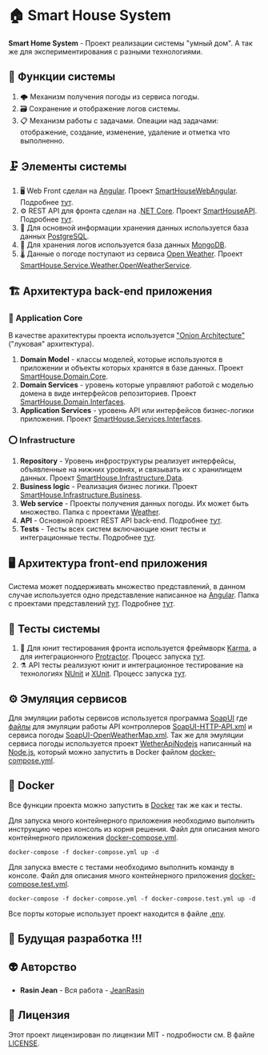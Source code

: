 # 🏠 Smart House System 
**Smart Home System** - Проект реализации системы "умный дом". А так же для экспериментирования с разными технологиями.

## 🧱 Функции системы
1. 🌩️ Механизм получения погоды из сервиса погоды.
2. 🗃 Сохранение и отображение логов системы.
3. 📋 Механизм работы с задачами. Опеации над задачами: отображение, создание, изменение, удаление и отметка что выполненно. 

## 🗜 Элементы системы
1. 🖥 Web Front сделан на [Angular](https://github.com/angular). Проект [SmartHouseWebAngular](Web/SmartHouseWebAngular). Подробнее [тут](https://github.com/JeanRasin/SmartHouse/blob/master/Web/SmartHouseWebAngular/README.md).
2. ⚙️ REST API для фронта сделан на .[NET Core](https://github.com/dotnet/core). Проект [SmartHouseAPI](API/SmartHouseAPI). Подробнее [тут](https://github.com/JeanRasin/SmartHouse/blob/master/API/SmartHouseAPI/README.md).
3. 📘 Для основной информации хранения данных используется база данных [PostgreSQL](https://github.com/postgres).
4. 📗 Для хранения логов используется база данных [MongoDB](https://github.com/mongodb).
5. 🌡️ Данные о погоде поступают из сервиса [Open Weather](https://openweathermap.org). Проект [SmartHouse.Service.Weather.OpenWeatherService](SmartHouse.Service.Weather.OpenWeatherService).

## 🏗️ Архитектура back-end приложения 
### 🔴 Application Core
В качестве арахитектуры проекта используется ["Onion Architecture"](https://jeffreypalermo.com/2008/07/the-onion-architecture-part-1/) ("луковая" архитектура).
1. **Domain Model** - классы моделей, которые используются в приложении и объекты которых хранятся в базе данных. Проект [SmartHouse.Domain.Core](https://github.com/JeanRasin/SmartHouse/tree/master/SmartHouse.Domain.Core).
2. **Domain Services** - уровень которые управляют работой с моделью домена в виде интерфейсов репозиториев. Проект [SmartHouse.Domain.Interfaces](https://github.com/JeanRasin/SmartHouse/tree/master/SmartHouse.Domain.Interfaces).
3. **Application Services** - уровень API или интерфейсов бизнес-логики приложения. Проект [SmartHouse.Services.Interfaces](https://github.com/JeanRasin/SmartHouse/tree/master/SmartHouse.Services.Interfaces).
### ⭕️ Infrastructure
1. **Repository** - Уровень инфроструктуры реализует интерфейсы, объявленные на нижних уровнях, и связывать их с хранилищем данных. Проект [SmartHouse.Infrastructure.Data](https://github.com/JeanRasin/SmartHouse/tree/master/SmartHouse.Infrastructure.Data).
2. **Business logic** - Реализация бизнес логики. Проект [SmartHouse.Infrastructure.Business](https://github.com/JeanRasin/SmartHouse/tree/master/SmartHouse.Infrastructure.Business).
3. **Web service** - Проекты получения данных погоды. Их может быть множество. Папка с проектами [Weather](https://github.com/JeanRasin/SmartHouse/tree/master/Weather).
4. **API** - Основной проект REST API back-end. Подробнее [тут](https://github.com/JeanRasin/SmartHouse/blob/master/API/SmartHouseAPI).
5. **Tests** - Тесты всех систем включающие юнит тесты и интеграционные тесты. Подробнее [тут](https://github.com/JeanRasin/SmartHouse/blob/master/Tests).

## 🖥 Архитектура front-end приложения
Система может поддерживать множество представлений, в данном случае используется одно представление написанное на [Angular](https://github.com/angular). Папка с проектами представлений [тут](https://github.com/JeanRasin/SmartHouse/tree/master/Web). Подробнее [тут](https://github.com/JeanRasin/SmartHouse/blob/master/Web/SmartHouseWebAngular/README.md).

## 🔬 Тесты системы
1. 🧪 Для юнит тестирования фронта используется фреймворк [Karma](https://karma-runner.github.io/latest/index.html), а для интеграционного [Protractor](https://github.com/angular/protractor). Процесс запуска [тут](Web/SmartHouseWebAngular/README.md#-unit-тесты).
2. ⚗️ API тесты реализуют юнит и интеграционное тестирование на технологиях [NUnit](https://github.com/nunit) и [XUnit](https://github.com/xunit). Процесс запуска [тут](Tests/README.md).

## ⚙️ Эмуляция сервисов
Для эмуляции работы сервисов используется программа [SoapUI](https://github.com/SmartBear/soapui) где [файлы](Other\SoapUI%20Services) для эмуляции работы API контроллеров [SoapUI-HTTP-API.xml](https://github.com/JeanRasin/SmartHouse/blob/master/Other/SoapUI%20Services/SoapUI-HTTP-API.xml) и сервиса погоды [SoapUI-OpenWeatherMap.xml](https://github.com/JeanRasin/SmartHouse/blob/master/Other/SoapUI%20Services/SoapUI-OpenWeatherMap.xml).
Так же для эмуляции сервиса погоды используется проект [WetherApiNodejs](SmartHouse.Service.Weather.OpenWeatherService) написанный на [Node.js](https://github.com/nodejs), который можно запустить в Docker файлом [docker-compose.yml](https://github.com/JeanRasin/SmartHouse/blob/376234a9d1989daf52081bc7b44f5e1726b11e9b/docker-compose.yml#L57).

## 🐳 Docker 
Все функции проекта можно запустить в [Docker](https://github.com/docker) так же как и тесты.

Для запуска много контейнерного приложения необходимо выполнить инструкцию через консоль из корня решения. Файл для описания много контейнерного приложения [docker-compose.yml](https://github.com/JeanRasin/SmartHouse/blob/master/docker-compose.yml). 
```docker-compose
docker-compose -f docker-compose.yml up -d
```
Для запуска вместе с тестами необходимо выполнить команду в консоле. Файл для описания много контейнерного приложения [docker-compose.test.yml](https://github.com/JeanRasin/SmartHouse/blob/master/docker-compose.test.yml). 
```docker-compose
docker-compose -f docker-compose.yml -f docker-compose.test.yml up -d
```
Все порты которые использует проект находится в файле [.env](https://github.com/JeanRasin/SmartHouse/blob/master/.env).

## 🔮 Будущая разработка !!!

## 👽 Авторство
 * **Rasin Jean** - Вся работа - [JeanRasin](https://github.com/JeanRasin)
 
## 📜 Лицензия
Этот проект лицензирован по лицензии MIT - подробности см. В файле [LICENSE](https://github.com/JeanRasin/SmartHouse/blob/master/LICENSE).

